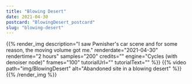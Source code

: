 ```yaml
---
title: "Blowing Desert"
date: 2021-04-30
postcard: "BlowingDesert_postcard"
slug: "blowing-desert"
---
```


{{% render_img
  description="I saw Pwnisher's car scene and for some reason, the moving volume got me."
  renderdate="2021-04-30"
  rendertime="2 hours"
  samples="200"
  credits=""
  engine="Cycles (with denoiser node)"
  frames="100"
  tutorialUrl=""
  tutorialText="" %}}
{{% video path="img/BlowingDesert" alt="Abandoned site in a blowing desert" %}}
{{% /render_img %}}

